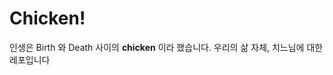 Chicken!
===================

인생은 Birth 와 Death 사이의  **chicken** 이라 했습니다. 우리의 삶 자체, 치느님에 대한 레포입니다



